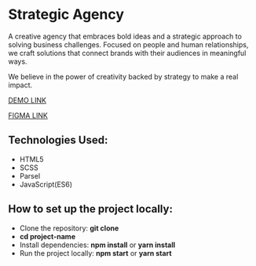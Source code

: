 # Strategic Agency
A creative agency that embraces bold ideas and a strategic approach to
solving business challenges. Focused on people and human relationships,
we craft solutions that connect brands with their audiences in meaningful
ways.

We believe in the power of creativity backed by strategy to make a real
impact.

  [DEMO LINK](https://tuhusova.github.io/air-landing/)

  [FIGMA LINK](https://www.figma.com/design/7qwsWggv9BAxMi2VPhBuPr/Air--formerly-Dia--?node-id=9456-23&t=RxJQPkuSc77u5TB0-0)

## Technologies Used:
  - HTML5
  - SCSS
  - Parsel
  - JavaScript(ES6)

## How to set up the project locally:
  - Clone the repository:
**git clone**
  - **cd project-name**
  - Install dependencies:
**npm install**
or
**yarn install**
  - Run the project locally:
**npm start**
or
**yarn start**
